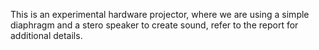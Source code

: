 This is an experimental hardware projector, where we are using a simple diaphragm and a stero speaker to create sound, refer to the report for additional details.
